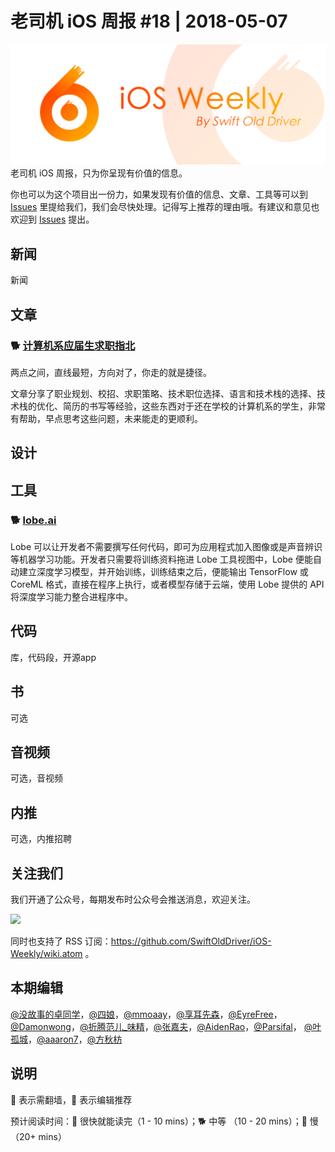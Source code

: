 # 老司机 iOS 周报 #18 | 2018-05-07

![ios-weekly](../assets/ios-weekly.png)
老司机 iOS 周报，只为你呈现有价值的信息。

你也可以为这个项目出一份力，如果发现有价值的信息、文章、工具等可以到 [Issues](https://github.com/SwiftOldDriver/iOS-Weekly/issues) 里提给我们，我们会尽快处理。记得写上推荐的理由哦。有建议和意见也欢迎到 [Issues](https://github.com/SwiftOldDriver/iOS-Weekly/issues) 提出。

## 新闻

新闻


## 文章

### 🐕 [计算机系应届生求职指北](https://github.com/easychen/career-guide-for-cs-graduate)

两点之间，直线最短，方向对了，你走的就是捷径。

文章分享了职业规划、校招、求职策略、技术职位选择、语言和技术栈的选择、技术栈的优化、简历的书写等经验，这些东西对于还在学校的计算机系的学生，非常有帮助，早点思考这些问题，未来能走的更顺利。

## 设计

## 工具

### 🐕 [lobe.ai](https://lobe.ai/tour)

Lobe 可以让开发者不需要撰写任何代码，即可为应用程式加入图像或是声音辨识等机器学习功能。开发者只需要将训练资料拖进 Lobe 工具视图中，Lobe 便能自动建立深度学习模型，并开始训练，训练结束之后，便能输出 TensorFlow 或 CoreML 格式，直接在程序上执行，或者模型存储于云端，使用 Lobe 提供的 API 将深度学习能力整合进程序中。

## 代码

库，代码段，开源app

## 书

可选

## 音视频

可选，音视频

## 内推

可选，内推招聘

## 关注我们

我们开通了公众号，每期发布时公众号会推送消息，欢迎关注。

![](https://github.com/SwiftOldDriver/iOS-Weekly/blob/master/assets/qrcode_for_wechat.jpg?raw=true)

同时也支持了 RSS 订阅：https://github.com/SwiftOldDriver/iOS-Weekly/wiki.atom 。

## 本期编辑

[@没故事的卓同学](https://weibo.com/1926303682/profile)，[@四娘](https://kemchenj.github.io)，[@mmoaay](https://weibo.com/u/1302422271)，[@享耳先森](https://github.com/iblacksun)，[@EyreFree](https://weibo.com/eyrefree777)，[@Damonwong](https://weibo.com/damonone)，[@折腾范儿_味精](http://weibo.com/agvicking)，[@张嘉夫](https://weibo.com/2949394297)，[@AidenRao](https://weibo.com/AidenRao)，[@Parsifal](https://weibo.com/parsifalchang)， [@叶孤城](https://weibo.com/u/1438670852)，[@aaaron7](https://weibo.com/aaaron7)，[@方秋枋](https://weibo.com/100mango)

## 说明

🚧 表示需翻墙，🌟 表示编辑推荐

预计阅读时间：🐎 很快就能读完（1 - 10 mins）；🐕 中等 （10 - 20 mins）；🐢 慢（20+ mins）
